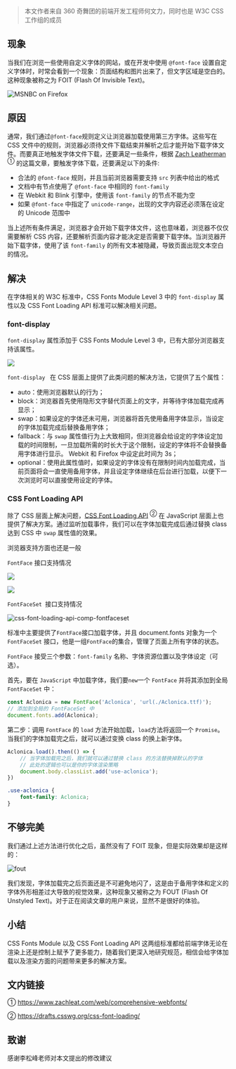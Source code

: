 > 本文作者来自 360 奇舞团的前端开发工程师何文力，同时也是 W3C CSS 工作组的成员

## 现象

当我们在浏览一些使用自定义字体的网站，或在开发中使用 `@font-face` 设置自定义字体时，时常会看到一个现象：页面结构和图片出来了，但文字区域是空白的。这种现象被称之为 FOIT (Flash Of Invisible Text)。

![MSNBC on Firefox](https://p0.ssl.qhimg.com/t016eca2562bdbcc147.gif)

## 原因

通常，我们通过`@font-face`规则定义让浏览器加载使用第三方字体。这些写在 CSS 文件中的规则，浏览器必须待文件下载结束并解析之后才能开始下载字体文件。而要真正地触发字体文件下载，还要满足一些条件，根据 <u>Zach Leatherman</u> <sup>①</sup> 的这篇文章，要触发字体下载，还要满足以下的条件:

- 合法的 `@font-face` 规则，并且当前浏览器需要支持 `src` 列表中给出的格式
- 文档中有节点使用了 `@font-face` 中相同的 `font-family`
- 在 Webkit 和 Blink 引擎中，使用该 `font-family` 的节点不能为空
- 如果 `@font-face` 中指定了 `unicode-range`，出现的文字内容还必须落在设定的 Unicode 范围中

当上述所有条件满足，浏览器才会开始下载字体文件，这也意味着，浏览器不仅仅需要解析 CSS 内容，还要解析页面内容才能决定是否需要下载字体。当浏览器开始下载字体，使用了该 `font-family` 的所有文本被隐藏，导致页面出现文本空白的情况。

## 解决

在字体相关的 W3C 标准中，CSS Fonts Module Level 3 中的 `font-display` 属性以及 CSS Font Loading API 标准可以解决相关问题。

### font-display

`font-display` 属性添加于 CSS Fonts Module Level 3 中，已有大部分浏览器支持该属性。

![](https://p4.ssl.qhimg.com/t01529376ca7fe11cee.png)

`font-display ` 在 CSS 层面上提供了此类问题的解决方法，它提供了五个属性：

- auto：使用浏览器默认的行为；
- block：浏览器首先使用隐形文字替代页面上的文字，并等待字体加载完成再显示；
- swap：如果设定的字体还未可用，浏览器将首先使用备用字体显示，当设定的字体加载完成后替换备用字体；
- fallback：与 `swap` 属性值行为上大致相同，但浏览器会给设定的字体设定加载的时间限制，一旦加载所需的时长大于这个限制，设定的字体将不会替换备用字体进行显示。 Webkit 和 Firefox 中设定此时间为 3s；
- optional：使用此属性值时，如果设定的字体没有在限制时间内加载完成，当前页面将会一直使用备用字体，并且设定字体继续在后台进行加载，以便下一次浏览时可以直接使用设定的字体。

### CSS Font Loading API

除了 CSS 层面上解决问题，[CSS Font Loading API](https://drafts.csswg.org/css-font-loading/) <sup>②</sup> 在 JavaScript 层面上也提供了解决方案。通过监听加载事件，我们可以在字体加载完成后通过替换 class 达到 CSS 中 `swap` 属性值的效果。

浏览器支持方面也还是一般

`FontFace` 接口支持情况

![](https://p0.ssl.qhimg.com/t0133abb34eb0f8b560.png)

![](https://p5.ssl.qhimg.com/t01b3e1a2edb02eee82.png)

`FontFaceSet `接口支持情况

![css-font-loading-api-comp-fontfaceset](https://p2.ssl.qhimg.com/t01c3992c4f6cad8e29.png)

标准中主要提供了`FontFace`接口加载字体，并且 document.fonts 对象为一个 `FontFaceSet` 接口，他是一组`FontFace`的集合，管理了页面上所有字体的状态。

 `FontFace` 接受三个参数：`font-family` 名称、字体资源位置以及字体设定（可选）。

首先，要在 `JavaScript` 中加载字体，我们要`new`一个 `FontFace` 并将其添加到全局 `FontFaceSet` 中：

```javascript
const Aclonica = new FontFace('Aclonica', 'url(./Aclonica.ttf)');
// 添加到全局的 FontFaceSet 中
document.fonts.add(Aclonica);
```

第二步：调用 `FontFace` 的 `load` 方法开始加载，`load`方法将返回一个 `Promise`。当我们的字体加载完之后，就可以通过变换 class 的换上新字体。

````javascript
Aclonica.load().then(() => {
    // 当字体加载完之后，我们就可以通过替换 class 的方法替换掉默认的字体
    // 此处的逻辑也可以是你的字体渲染策略
    document.body.classList.add('use-aclonica');
})
````

```css
.use-aclonica {
    font-family: Aclonica;
}
```

## 不够完美

我们通过上述方法进行优化之后，虽然没有了 FOIT 现象，但是实际效果却是这样的：

![fout](https://p4.ssl.qhimg.com/t0127867e72e5061f66.gif)

我们发现，字体加载完之后页面还是不可避免地闪了，这是由于备用字体和定义的字体外形相差过大导致的视觉效果，这种现象又被称之为 FOUT (Flash Of Unstyled Text)。对于正在阅读文章的用户来说，显然不是很好的体验。

## 小结

CSS Fonts Module 以及 CSS Font Loading API 这两组标准都给前端字体无论在渲染上还是控制上赋予了更多能力，随着我们更深入地研究规范，相信会给字体加载以及渲染方面的问题带来更多的解决方案。

## 文内链接

① https://www.zachleat.com/web/comprehensive-webfonts/

② https://drafts.csswg.org/css-font-loading/

## 致谢

感谢李松峰老师对本文提出的修改建议